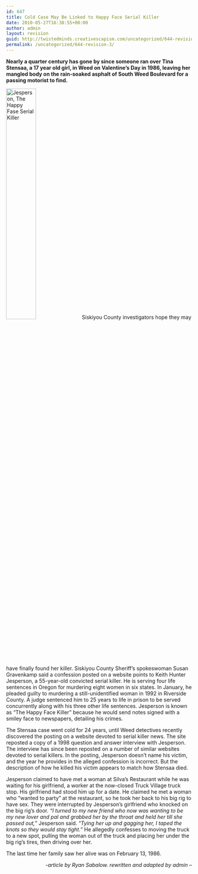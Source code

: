 ```yaml
---
id: 647
title: Cold Case May Be Linked to Happy Face Serial Killer
date: 2010-05-27T16:38:55+00:00
author: admin
layout: revision
guid: http://twistedminds.creativescapism.com/uncategorized/644-revision-3/
permalink: /uncategorized/644-revision-3/
---
```

<p class="dropcap-first">
  <strong>Nearly a quarter century has gone by since someone ran over Tina Stensaa, a 17 year old girl, in Weed on Valentine’s Day in 1986, leaving her mangled body on the rain-soaked asphalt of South Weed Boulevard for a passing motorist to find.</strong>
</p>

<img src="img/post/jesperson.jpg" alt="Jesperson, The Happy Fase Serial Killer" title="Jesperson a new suspect in an old case" class="left" width="40%" /> Siskiyou County investigators hope they may have finally found her killer. Siskiyou County Sheriff’s spokeswoman Susan Gravenkamp said a confession posted on a website points to Keith Hunter Jesperson, a 55-year-old convicted serial killer. He is serving four life sentences in Oregon for murdering eight women in six states. In January, he pleaded guilty to murdering a still-unidentified woman in 1992 in Riverside County. A judge sentenced him to 25 years to life in prison to be served concurrently along with his three other life sentences. Jesperson is known as “The Happy Face Killer” because he would send notes signed with a smiley face to newspapers, detailing his crimes.

The Stensaa case went cold for 24 years, until Weed detectives recently discovered the posting on a website devoted to serial killer news. The site reposted a copy of a 1998 question and answer interview with Jesperson. The interview has since been reposted on a number of similar websites devoted to serial killers. In the posting, Jesperson doesn’t name his victim, and the year he provides in the alleged confession is incorrect. But the description of how he killed his victim appears to match how Stensaa died.

Jesperson claimed to have met a woman at Silva’s Restaurant while he was waiting for his girlfriend, a worker at the now-closed Truck Village truck stop. His girlfriend had stood him up for a date. He claimed he met a woman who “wanted to party” at the restaurant, so he took her back to his big rig to have sex. They were interrupted by Jesperson’s girlfriend who knocked on the big rig’s door. _“I turned to my new friend who now was wanting to be my new lover and pal and grabbed her by the throat and held her till she passed out,_” Jesperson said. “_Tying her up and gagging her, I taped the knots so they would stay tight._” He allegedly confesses to moving the truck to a new spot, pulling the woman out of the truck and placing her under the big rig’s tires, then driving over her.

The last time her family saw her alive was on February 13, 1986.

<p style="text-align: right;">
  <em>-article by Ryan Sabalow. rewritten and adapted by admin &#8211;</em>
</p>